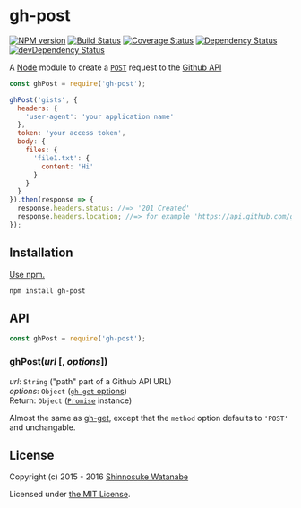 # gh-post

[![NPM version](https://img.shields.io/npm/v/gh-post.svg)](https://www.npmjs.com/package/gh-post)
[![Build Status](https://travis-ci.org/shinnn/gh-post.svg?branch=master)](https://travis-ci.org/shinnn/gh-post)
[![Coverage Status](https://img.shields.io/coveralls/shinnn/gh-post.svg)](https://coveralls.io/github/shinnn/gh-post?branch=master)
[![Dependency Status](https://david-dm.org/shinnn/gh-post.svg)](https://david-dm.org/shinnn/gh-post)
[![devDependency Status](https://david-dm.org/shinnn/gh-post/dev-status.svg)](https://david-dm.org/shinnn/gh-post#info=devDependencies)

A [Node](https://nodejs.org/) module to create a [`POST`](https://www.w3.org/Protocols/rfc2616/rfc2616-sec9.html#sec9.5) request to the [Github API](https://developer.github.com/v3/)

```javascript
const ghPost = require('gh-post');

ghPost('gists', {
  headers: {
    'user-agent': 'your application name'
  },
  token: 'your access token',
  body: {
    files: {
      'file1.txt': {
        content: 'Hi'
      }
    }
  }
}).then(response => {
  response.headers.status; //=> '201 Created'
  response.headers.location; //=> for example 'https://api.github.com/gists/6ba9f11f4e1acf13645'
});
```

## Installation

[Use npm.](https://docs.npmjs.com/cli/install)

```
npm install gh-post
```

## API

```javascript
const ghPost = require('gh-post');
```

### ghPost(*url* [, *options*])

*url*: `String` ("path" part of a Github API URL)  
*options*: `Object` ([`gh-get` options](https://github.com/shinnn/gh-get#options))  
Return: `Object` ([`Promise`](https://promisesaplus.com/) instance)

Almost the same as [gh-get](https://github.com/shinnn/gh-get), except that the `method` option defaults to `'POST'` and unchangable.

## License

Copyright (c) 2015 - 2016 [Shinnosuke Watanabe](https://github.com/shinnn)

Licensed under [the MIT License](./LICENSE).

